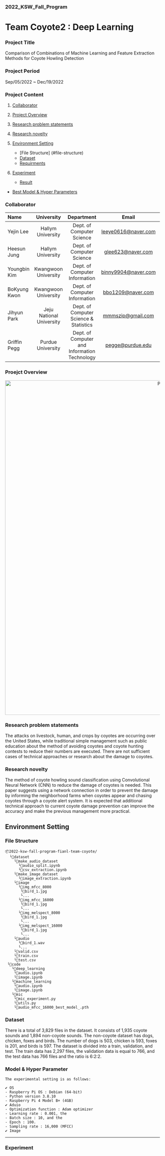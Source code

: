 ### 2022_KSW_Fall_Program

# Team Coyote2 : Deep Learning
### Project Title
        
 Comparison of Combinations of Machine Learning and Feature Extraction Methods for Coyote Howling Detection

### Project Period
 Sep/05/2022 ~ Dec/19/2022 

### Project Content
1. [Collaborator](#collaborator)
2. [Project Overview](#project-overview) 
3. [Research problem statements](#research-problem-statements)
4. [Research novelty](#research-novelty)
5. [Environment Setting](#environment-setting)
    - [File Structure] (#file-structure)
    - [Dataset](#dataset)
    - [Requirments](#requirments)
6. [Experiment](#experiment)
    
    - [Result](#result)     
- [Best Model & Hyper Parameters](#model-&-hyper-parameters)
### Collaborator

| Name         | University               | Department                                   | Email               | Contact                        |
| :------------- | :------------------------: | :--------------------------------------------: | :-------------------: | :------------------------------: |
| Yejin Lee    | Hallym University        | Dept. of Computer Science                    | leeye0616@naver.com | https://github.com/yetniek     |
| Heesun Jung  | Hallym University        | Dept. of Computer Science                    | glee623@naver.com   | https://github.com/glee623     |
| Youngbin Kim | Kwangwoon University     | Dept. of Computer Information                | binny9904@naver.com | https://github.com/0binn       |
| BoKyung Kwon | Kwangwoon University     | Dept. of Computer Information                | bbo1209@naver.com   | https://github.com/doomdabo    |
| Jihyun Park  | Jeju National University | Dept. of Computer Science & Statistics       | mmmszip@gmail.com   | https://github.com/mmmtobezip  |
| Griffin Pegg | Purdue University        | Dept. of Computer and Information Technology | pegge@purdue.edu    | https://github.com/coyotehowls |


### Proejct Overview
<p align="center">
        <img width="1090" alt="Project Overview" src="https://user-images.githubusercontent.com/101625865/208316299-e9b93b6f-1490-4d27-b444-87749f42c18d.png">
</p>

### Research problem statements 

The attacks on livestock, human, and crops by coyotes are occurring over the United States, while traditional simple management such as public
education about the method of avoiding coyotes and coyote hunting contests to reduce their numbers are executed. There are not sufficient cases of
technical approaches or research about the damage to coyotes. 

### Research novelty 
<!--수정필요-->
 The method of coyote howling sound classification using Convolutional Neural Network (CNN) to reduce the damage of coyotes is needed. 
 This paper suggests using a network connection in order to prevent the damage by informing the neighborhood farms when coyotes appear and chasing 
 coyotes through a coyote alert system. It is expected that additional technical approach to current coyote damage prevention can improve the accuracy 
 and make the previous management more practical.
    
<!-- ### Requirements
### version
`Python 3.7 ~ 3.9`

`Colab` 

`Librosa`
 -->

<!-- ### Configuration

```python
conda install -c conda-forge pyngrok  
``` -->
## Environment Setting

### File Structure
    📦2022-ksw-fall-program-fianl-team-coyote/
      └📂dataset
        └📂make_audio_dataset
          └📜audio_split.ipynb
          └📜csv_extraction.ipynb
        └📂make_image_dataset
          └📜image_extraction.ipynb
        └📂image
          └📂img_mfcc_8000
           └📜bird_1.jpg
           └...
          └📂img_mfcc_16000 
           └📜bird_1.jpg
           └...
          └📂img_melspect_8000
           └📜bird_1.jpg
           └...
          └📂img_melspect_16000
           └📜bird_1.jpg
           └...
        └📂audio
          └📜bird_1.wav
          └...
        └📜valid.csv
        └📜train.csv
        └📜test.csv
     └📂code
       └📂deep_learning
        └📜audio.ipynb
        └📜image.ipynb
       └📂machine_learning
        └📜audio.ipynb
        └📜image.ipynb
       └📂mic
        └📜mic_experiment.py
        └📜utils.py
        └📜audio_mfcc_16000_best_model_.pth 

### Dataset
 There is a total of 3,829 files in the dataset. It consists of 1,935 coyote sounds and 1,894 non-coyote sounds. 
 The non-coyote dataset has dogs, chicken, foxes and birds. The number of dogs is 503, chicken is 593, foxes is 201, and birds is 597. 
 The dataset is divided into a train, validation, and test. 
 The train data has 2,297 files, the validation data is equal to 766, and the test data has 766 files and the ratio is 6:2:2. 
 
### Model & Hyper Parameter

    The experimental setting is as follows: 
    
    ✔ OS
    - Raspberry Pi OS : Debian (64-bit)
    - Python version 3.8.10 
    - Raspberry Pi 4 Model B+ (4GB)
    ✔ Aduio
    - Optimization function : Adam optimizer
    - Learning rate : 0.001, the 
    - Batch size : 10, and the
    - Epoch : 100. 
    - Sampling rate : 16,000 (MFCC)
    ✔ Image

---
### Experiment
<!-- 
## Experiment


<p align="center"><img src="./img/confusion_mat.png" />


<p align="center"><img src="./img/roc.png" />

The loss value of the evaluation set : 0.0324

the accuracy was 279 out of 280
        
---
 -->
